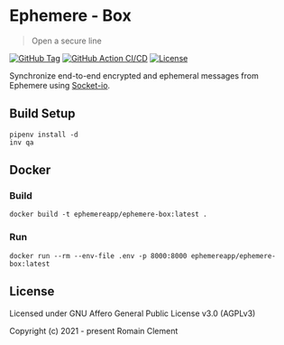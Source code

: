 # Ephemere - Box

> Open a secure line

[![GitHub Tag](https://img.shields.io/github/tag/ephemere-app/ephemere-box.svg)](https://github.com/ephemere-app/ephemere-box/releases/latest)
[![GitHub Action CI/CD](https://github.com/ephemere-app/ephemere-box/workflows/CI/CD/badge.svg)](https://github.com/ephemere-app/ephemere-box/actions?query=workflow%3A%22CI%2FCD%22)
[![License](https://img.shields.io/github/license/ephemere-app/ephemere-box)](https://github.com/ephemere-app/ephemere-box/blob/master/LICENSE)

Synchronize end-to-end encrypted and ephemeral messages from
Ephemere using [Socket-io](https://socket.io).

## Build Setup

```
pipenv install -d
inv qa
```

## Docker

### Build

```
docker build -t ephemereapp/ephemere-box:latest .
```

### Run

```
docker run --rm --env-file .env -p 8000:8000 ephemereapp/ephemere-box:latest
```

## License

Licensed under GNU Affero General Public License v3.0 (AGPLv3)

Copyright (c) 2021 - present Romain Clement
